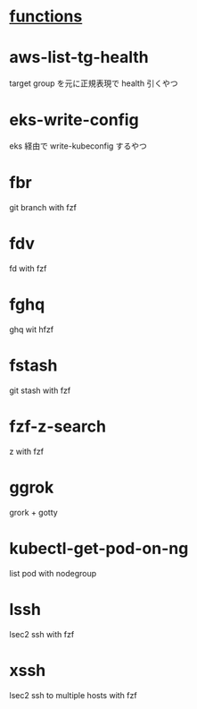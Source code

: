 # [functions](./functions)

# aws-list-tg-health
target group を元に正規表現で health 引くやつ
# eks-write-config
eks 経由で write-kubeconfig するやつ
# fbr
git branch with fzf
# fdv
fd with fzf
# fghq
ghq wit hfzf
# fstash
git stash with fzf
# fzf-z-search
z with fzf
# ggrok
grork + gotty
# kubectl-get-pod-on-ng
list pod with nodegroup
# lssh
lsec2 ssh with fzf
# xssh
lsec2 ssh to multiple hosts with fzf
